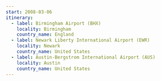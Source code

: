 ```yaml
---
start: 2008-03-06
itinerary:
  - label: Birmingham Airport (BHX)
    locality: Birmingham
    country_name: England
  - label: Newark Liberty International Airport (EWR)
    locality: Newark
    country_name: United States
  - label: Austin-Bergstrom International Airport (AUS)
    locality: Austin
    country_name: United States
---
```

